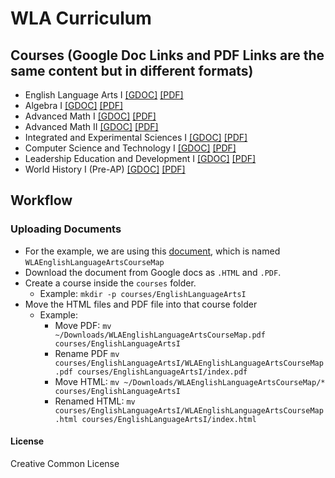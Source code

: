 # WLA Curriculum

## Courses (Google Doc Links and PDF Links are the same content but in different formats)
- English Language Arts I [\[GDOC\]](https://docs.google.com/document/d/1c1XubX4diXcQmJHfrPOZzlITQ9MZR8dclSo_v7J-JAw/edit?usp=sharing) [\[PDF\]](https://stemlyorg.github.io/curriculum/courses/EnglishLanguageArts1/index.pdf)
- Algebra I [\[GDOC\]](https://docs.google.com/document/d/1B69JQFi_3gDfaGXiXYefOFcOK2jbOg_VEO9kXSxCyU8/edit?usp=sharing) [\[PDF\]](https://stemlyorg.github.io/curriculum/courses/Algebra1/index.pdf)
- Advanced Math I [\[GDOC\]](https://docs.google.com/document/d/1FF-gOz4jInKf89JEJ4bwnsGyC_TcOyhrnwV9MLjhfPo/edit?usp=sharing) [\[PDF\]](https://stemlyorg.github.io/curriculum/courses/AdvancedMath1/index.pdf)
- Advanced Math II [\[GDOC\]](https://docs.google.com/document/d/1FL5ZoHh2DE53j7Apru23p437kb7nU_E_MWZcOxL745k/edit?usp=sharing) [\[PDF\]](https://stemlyorg.github.io/curriculum/courses/AdvancedMath2/index.pdf)
- Integrated and Experimental Sciences I [\[GDOC\]](https://docs.google.com/document/d/1Rf9PmKQbiI0PEgkfDiNo1uluMJFInuNEQCMJw4_ZQXM/edit?usp=sharing) [\[PDF\]](https://stemlyorg.github.io/curriculum/courses/IESciences1/index.pdf)
- Computer Science and Technology I [\[GDOC\]](https://docs.google.com/document/d/1cYM9UNHl7Qj_8CF9C1Kes4wtZizfQrJNHKDUbXvZlWs/edit?usp=sharing) [\[PDF\]](https://stemlyorg.github.io/curriculum/courses/CS1/index.pdf)
- Leadership Education and Development I [\[GDOC\]](https://docs.google.com/document/d/1UgbHjpFMPOcjDMiYr-16Il8VPYNogTBVq_wk5P0ui3s/edit?usp=sharing) [\[PDF\]](https://stemlyorg.github.io/curriculum/courses/Lead1/index.pdf)
- World History I (Pre-AP) [\[GDOC\]](https://docs.google.com/document/d/1a40Z9qu_1gtJZEXw3gdSfR1Jg7R2_3PGTEvL4BqLVvo/edit?usp=sharing) [\[PDF\]](https://stemlyorg.github.io/curriculum/courses/WH1/index.pdf)

## Workflow

### Uploading Documents

- For the example, we are using this [document](https://docs.google.com/document/d/1c1XubX4diXcQmJHfrPOZzlITQ9MZR8dclSo_v7J-JAw/edit?usp=sharing), which is named `WLAEnglishLanguageArtsCourseMap`
- Download the document from Google docs as `.HTML` and `.PDF`.
- Create a course inside the `courses` folder.
  - Example: `mkdir -p courses/EnglishLanguageArtsI` 
- Move the HTML files and PDF file into that course folder
  - Example:
    - Move PDF: `mv ~/Downloads/WLAEnglishLanguageArtsCourseMap.pdf courses/EnglishLanguageArtsI`
    - Rename PDF `mv courses/EnglishLanguageArtsI/WLAEnglishLanguageArtsCourseMap.pdf courses/EnglishLanguageArtsI/index.pdf`
    - Move HTML: `mv ~/Downloads/WLAEnglishLanguageArtsCourseMap/* courses/EnglishLanguageArtsI`
    - Renamed HTML: `mv courses/EnglishLanguageArtsI/WLAEnglishLanguageArtsCourseMap.html courses/EnglishLanguageArtsI/index.html`



#### License
Creative Common License
